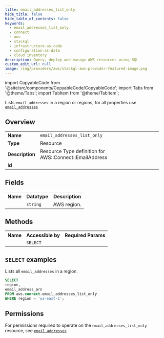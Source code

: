 ```yaml
---
title: email_addresses_list_only
hide_title: false
hide_table_of_contents: false
keywords:
  - email_addresses_list_only
  - connect
  - aws
  - stackql
  - infrastructure-as-code
  - configuration-as-data
  - cloud inventory
description: Query, deploy and manage AWS resources using SQL
custom_edit_url: null
image: /img/providers/aws/stackql-aws-provider-featured-image.png
---
```


import CopyableCode from '@site/src/components/CopyableCode/CopyableCode';
import Tabs from '@theme/Tabs';
import TabItem from '@theme/TabItem';

Lists <code>email_addresses</code> in a region or regions, for all properties use <a href="/providers/aws/serviceName/email_addresses/"><code>email_addresses</code></a>

## Overview
<table><tbody>
<tr><td><b>Name</b></td><td><code>email_addresses_list_only</code></td></tr>
<tr><td><b>Type</b></td><td>Resource</td></tr>
<tr><td><b>Description</b></td><td>Resource Type definition for AWS::Connect::EmailAddress</td></tr>
<tr><td><b>Id</b></td><td><CopyableCode code="aws.connect.email_addresses_list_only" /></td></tr>
</tbody></table>

## Fields
<table><tbody><tr><th>Name</th><th>Datatype</th><th>Description</th></tr><tr><td><CopyableCode code="region" /></td><td><code>string</code></td><td>AWS region.</td></tr>
</tbody></table>

## Methods

<table><tbody>
  <tr>
    <th>Name</th>
    <th>Accessible by</th>
    <th>Required Params</th>
  </tr>
  <tr>
    <td><CopyableCode code="list_resources" /></td>
    <td><code>SELECT</code></td>
    <td><CopyableCode code="region" /></td>
  </tr>
</tbody></table>

## `SELECT` examples
Lists all <code>email_addresses</code> in a region.
```sql
SELECT
region,
email_address_arn
FROM aws.connect.email_addresses_list_only
WHERE region = 'us-east-1';
```


## Permissions

For permissions required to operate on the <code>email_addresses_list_only</code> resource, see <a href="/providers/aws/connect/email_addresses/#permissions"><code>email_addresses</code></a>

